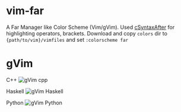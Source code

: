 # vim-far
A Far Manager like Color Scheme (Vim/gVim).
Used [cSyntaxAfter][vimorglink] for highlighting operators, brackets. Download and copy `colors` dir to `{path/to/vim}/vimfiles` and set `:colorscheme far`

# gVim
C++
![gVim cpp](https://raw.githubusercontent.com/ssjtux/vim-far/master/img/gui-cpp.png)


Haskell
![gVim Haskell](https://raw.githubusercontent.com/ssjtux/vim-far/master/img/gui-haskell.png)

Python
![gVim Python](https://raw.githubusercontent.com/ssjtux/vim-far/master/img/gui-python.png)

[vimorglink]: (https://www.vim.org/scripts/script.php?script_id=3265)